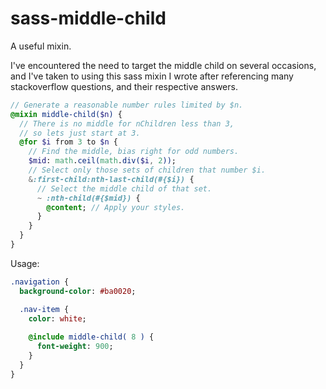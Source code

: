 # sass-middle-child
A useful mixin.


I've encountered the need to target the middle child on several occasions, and I've taken to using this sass mixin I wrote after referencing many stackoverflow questions, and their respective answers.

```sass
// Generate a reasonable number rules limited by $n.
@mixin middle-child($n) {
  // There is no middle for nChildren less than 3,
  // so lets just start at 3.
  @for $i from 3 to $n {
    // Find the middle, bias right for odd numbers.
    $mid: math.ceil(math.div($i, 2));
    // Select only those sets of children that number $i.
    &:first-child:nth-last-child(#{$i}) {
      // Select the middle child of that set.
      ~ :nth-child(#{$mid}) {
        @content; // Apply your styles.
      }
    }
  }
}
```
Usage:
```sass
.navigation {
  background-color: #ba0020;

  .nav-item {
    color: white;
    
    @include middle-child( 8 ) {
      font-weight: 900;
    }
  }
}
```
